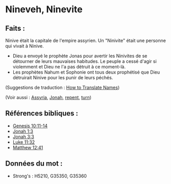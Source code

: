 # Nineveh, Ninevite

## Faits :

Ninive était la capitale de l'empire assyrien. Un "Ninivite" était une personne qui vivait à Ninive.

* Dieu a envoyé le prophète Jonas pour avertir les Ninivites de se détourner de leurs mauvaises habitudes. Le peuple a cessé d'agir si violemment et Dieu ne l'a pas détruit à ce moment-là.
* Les prophètes Nahum et Sophonie ont tous deux prophétisé que Dieu détruirait Ninive pour les punir de leurs péchés.

(Suggestions de traduction : [How to Translate Names](rc://en/ta/man/translate/translate-names))

(Voir aussi : [Assyria](../names/assyria.md), [Jonah](../names/jonah.md), [repent](../kt/repent.md), [turn](../other/turn.md))

## Références bibliques :

* [Genesis 10:11-14](rc://en/tn/help/gen/10/11)
* [Jonah 1:3](rc://en/tn/help/jon/01/03)
* [Jonah 3:3](rc://en/tn/help/jon/03/03)
* [Luke 11:32](rc://en/tn/help/luk/11/32)
* [Matthew 12:41](rc://en/tn/help/mat/12/41)

## Données du mot :

* Strong's : H5210, G35350, G35360
